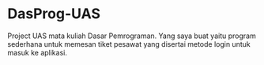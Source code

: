 # DasProg-UAS
Project UAS mata kuliah Dasar Pemrograman. Yang saya buat yaitu program sederhana untuk memesan tiket pesawat yang disertai metode login untuk masuk ke aplikasi.
